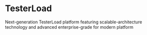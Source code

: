# TesterLoad
Next-generation TesterLoad platform featuring scalable-architecture technology and advanced enterprise-grade for modern platform
